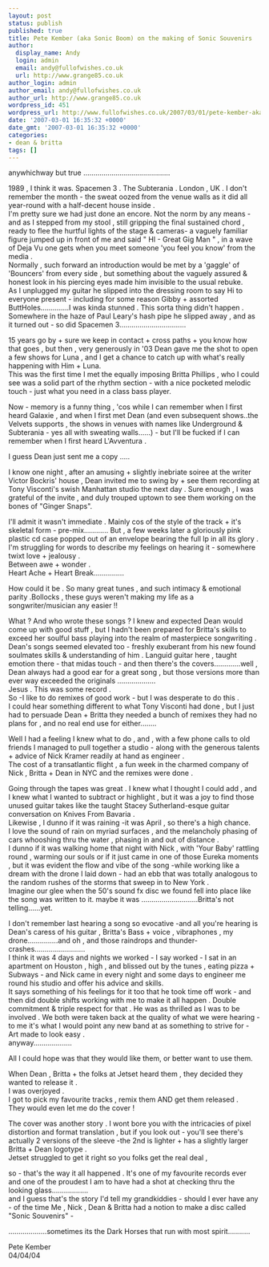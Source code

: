 ```yaml
---
layout: post
status: publish
published: true
title: Pete Kember (aka Sonic Boom) on the making of Sonic Souvenirs
author:
  display_name: Andy
  login: admin
  email: andy@fullofwishes.co.uk
  url: http://www.grange85.co.uk
author_login: admin
author_email: andy@fullofwishes.co.uk
author_url: http://www.grange85.co.uk
wordpress_id: 451
wordpress_url: http://www.fullofwishes.co.uk/2007/03/01/pete-kember-aka-sonic-boom-on-the-making-of-sonic-souvenirs/
date: '2007-03-01 16:35:32 +0000'
date_gmt: '2007-03-01 16:35:32 +0000'
categories:
- dean & britta
tags: []
---
```

<p>      anywhichway but true ...........................................    </p>
<p>      1989 , I think it was. Spacemen 3 . The Subterania . London , UK . I don't remember the month      - the sweat oozed from the venue walls as it did all year-round with a half-decent house      inside .<br />      I'm pretty sure we had just done an encore. Not the norm by any means - and as I stepped from      my stool , still gripping the final sustained chord , ready to flee the hurtful lights of the      stage &amp; cameras- a vaguely familiar figure jumped up in front of me and said &quot; HI - Great      Gig Man &quot; , in a wave of Deja Vu one gets when you meet someone 'you feel you know' from the      media .<br />      Normally , such forward an introduction would be met by a 'gaggle' of 'Bouncers' from every      side , but something about the vaguely assured &amp; honest look in his piercing eyes made      him invisible to the usual rebuke.<br />      As I unplugged my guitar he slipped into the dressing room to say Hi to everyone present -      including for some reason Gibby + assorted ButtHoles..............I was kinda stunned . This      sorta thing didn't happen .<br />      Somewhere in the haze of Paul Leary's hash pipe he slipped away , and as it turned out - so      did Spacemen 3.................................    </p>
<p>      15 years go by + sure we keep in contact + cross paths + you know how that goes , but then ,      very generously in '03 Dean gave me the shot to open a few shows for Luna , and I get a      chance to catch up with what's really happening with Him + Luna.<br />      This was the first time I met the equally imposing Britta Phillips , who I could see was a      solid part of the rhythm section - with a nice pocketed melodic touch - just what you need in      a class bass player.    </p>
<p>      Now - memory is a funny thing , 'cos while I can remember when I first heard Galaxie , and      when I first met Dean (and even subsequent shows..the Velvets supports , the shows in venues      with names like Underground &amp; Subterania - yes all with sweating walls......) - but I'll      be fucked if I can remember when I first heard L'Avventura .    </p>
<p>      I guess Dean just sent me a copy .....    </p>
<p>      I know one night , after an amusing + slightly inebriate soiree at the writer Victor Bockris'      house , Dean invited me to swing by + see them recording at Tony Visconti's swish Manhattan      studio the next day . Sure enough , I was grateful of the invite , and duly trouped uptown to      see them working on the bones of &quot;Ginger Snaps&quot;.    </p>
<p>      I'll admit it wasn't immediate . Mainly cos of the style of the track + it's skeletal form -      pre-mix............ But , a few weeks later a gloriously pink plastic cd case popped out of      an envelope bearing the full lp in all its glory .<br />      I'm struggling for words to describe my feelings on hearing it - somewhere twixt love +      jealousy .<br />      Between awe + wonder .<br />      Heart Ache + Heart Break...............    </p>
<p>      How could it be . So many great tunes , and such intimacy &amp; emotional parity .Bollocks ,      these guys weren't making my life as a songwriter/musician any easier !!    </p>
<p>      What ? And who wrote these songs ? I knew and expected Dean would come up with good stuff ,      but I hadn't been prepared for Britta's skills to exceed her soulful bass playing into the      realm of masterpiece songwriting .<br />      Dean's songs seemed elevated too - freshly exuberant from his new found soulmates skills      &amp; understanding of him . Languid guitar here , taught emotion there - that midas touch -      and then there's the covers.............well , Dean always had a good ear for a great song ,      but those versions more than ever way exceeded the originals ...................<br />      Jesus . This was some record .<br />      So -I like to do remixes of good work - but I was desperate to do this .<br />      I could hear something different to what Tony Visconti had done , but I just had to persuade      Dean + Britta they needed a bunch of remixes they had no plans for , and no real end use for      either........    </p>
<p>      Well I had a feeling I knew what to do , and , with a few phone calls to old friends I      managed to pull together a studio - along with the generous talents + advice of Nick Kramer      readily at hand as engineer .<br />      The cost of a transatlantic flight , a fun week in the charmed company of Nick , Britta +      Dean in NYC and the remixes were done .    </p>
<p>      Going through the tapes was great . I knew what I thought I could add , and I knew what I      wanted to subtract or highlight , but it was a joy to find those unused guitar takes like the      taught Stacey Sutherland-esque guitar conversation on Knives From Bavaria .<br />      Likewise , I dunno if it was raining -it was April , so there's a high chance.<br />      I love the sound of rain on myriad surfaces , and the melancholy phasing of cars whooshing      thru the water , phasing in and out of distance .<br />      I dunno if it was walking home that night with Nick , with 'Your Baby' rattling round ,      warming our souls or if it just came in one of those Eureka moments , but it was evident the      flow and vibe of the song -while working like a dream with the drone I laid down - had an ebb      that was totally analogous to the random rushes of the storms that sweep in to New York      .<br />      Imagine our glee when the 50's sound fx disc we found fell into place like the song was      written to it. maybe it was ............................Britta's not telling......yet.    </p>
<p>      I don't remember last hearing a song so evocative -and all you're hearing is Dean's caress of      his guitar , Britta's Bass + voice , vibraphones , my drone...............and oh , and those      raindrops and thunder-crashes.........................<br />      I think it was 4 days and nights we worked - I say worked - I sat in an apartment on Houston      , high , and blissed out by the tunes , eating pizza + Subways - and Nick came in every night      and some days to engineer me round his studio and offer his advice and skills.<br />      It says something of his feelings for it too that he took time off work - and then did double      shifts working with me to make it all happen . Double commitment &amp; triple respect for      that . He was as thrilled as I was to be involved . We both were taken back at the quality of      what we were hearing - to me it's what I would point any new band at as something to strive      for - Art made to look easy .<br />      anyway...................    </p>
<p>      All I could hope was that they would like them, or better want to use them.    </p>
<p>      When Dean , Britta + the folks at Jetset heard them , they decided they wanted to release it      .<br />      I was overjoyed .<br />      I got to pick my favourite tracks , remix them AND get them released .<br />      They would even let me do the cover !    </p>
<p>      The cover was another story . I wont bore you with the intricacies of pixel distortion and      format translation , but if you look out - you'll see there's actually 2 versions of the      sleeve -the 2nd is lighter + has a slightly larger Britta + Dean logotype .<br />      Jetset struggled to get it right so you folks get the real deal ,    </p>
<p>      so - that's the way it all happened . It's one of my favourite records ever and one of the      proudest I am to have had a shot at checking thru the looking glass..................<br />      and I guess that's the story I'd tell my grandkiddies - should I ever have any - of the time      Me , Nick , Dean &amp; Britta had a notion to make a disc called &quot;Sonic Souvenirs&quot; -    </p>
<p>      ...................sometimes its the Dark Horses that run with most spirit...........    </p>
<p>      Pete Kember<br />      04/04/04    </p>

